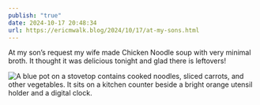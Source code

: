 ```yaml
---
publish: "true"
date: 2024-10-17 20:48:34
url: https://ericmwalk.blog/2024/10/17/at-my-sons.html
---
```


At my son’s request my wife made Chicken Noodle soup with very minimal broth. It thought it was delicious tonight and glad there is leftovers!

![A blue pot on a stovetop contains cooked noodles, sliced carrots, and other vegetables. It sits on a kitchen counter beside a bright orange utensil holder and a digital clock.](https://ericmwalk.blog/uploads/2024/img-0460.jpeg)
